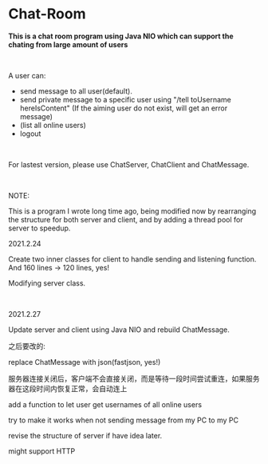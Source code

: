 # Chat-Room


**This is a chat room program using Java NIO which can support the chating from large amount of users**

<br>

A user can:
- send message to all user(default).
- send private message to a specific user using "/tell toUsername hereIsContent" (If the aiming user do not exist, will get an error message)
- (list all online users)
- logout


<br>

For lastest version, please use ChatServer, ChatClient and ChatMessage.

<br>

NOTE:

This is a program I wrote long time ago, being modified now by rearranging the structure for both server and client, and by adding a thread pool for server to speedup.

2021.2.24

Create two inner classes for client to handle sending and listening function. And 160 lines -> 120 lines, yes!

Modifying server class.

<br>

2021.2.27 

Update server and client using Java NIO and rebuild ChatMessage. 
<br>

之后要改的: 

replace ChatMessage with json(fastjson, yes!)

服务器连接关闭后，客户端不会直接关闭，而是等待一段时间尝试重连，如果服务器在这段时间内恢复正常，会自动连上

add a function to let user get usernames of all online users

try to make it works when not sending message from my PC to my PC

revise the structure of server if have idea later.

might support HTTP

